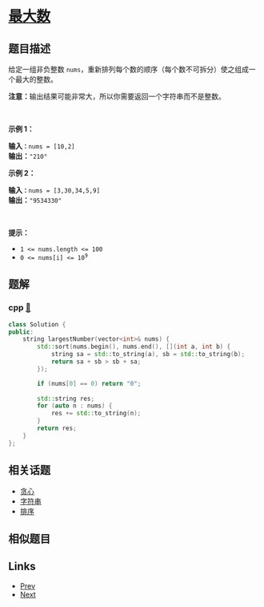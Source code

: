 
# [最大数](https://leetcode-cn.com/problems/largest-number)

## 题目描述

<p>给定一组非负整数 <code>nums</code>，重新排列每个数的顺序（每个数不可拆分）使之组成一个最大的整数。</p>

<p><strong>注意：</strong>输出结果可能非常大，所以你需要返回一个字符串而不是整数。</p>

<p>&nbsp;</p>

<p><strong>示例 1：</strong></p>

<pre>
<strong>输入<code>：</code></strong><code>nums = [10,2]</code>
<strong>输出：</strong><code>"210"</code></pre>

<p><strong>示例&nbsp;2：</strong></p>

<pre>
<strong>输入<code>：</code></strong><code>nums = [3,30,34,5,9]</code>
<strong>输出：</strong><code>"9534330"</code>
</pre>

<p>&nbsp;</p>

<p><strong>提示：</strong></p>

<ul>
	<li><code>1 &lt;= nums.length &lt;= 100</code></li>
	<li><code>0 &lt;= nums[i] &lt;= 10<sup>9</sup></code></li>
</ul>


## 题解

### cpp [🔗](largest-number.cpp) 
```cpp
class Solution {
public:
    string largestNumber(vector<int>& nums) {
        std::sort(nums.begin(), nums.end(), [](int a, int b) {
            string sa = std::to_string(a), sb = std::to_string(b);
            return sa + sb > sb + sa;
        });

        if (nums[0] == 0) return "0";
        
        std::string res;
        for (auto n : nums) {
            res += std::to_string(n);
        }
        return res;
    }
};
```


## 相关话题

- [贪心](../../tags/greedy.md) 
- [字符串](../../tags/string.md) 
- [排序](../../tags/sorting.md) 


## 相似题目



## Links

- [Prev](../second-highest-salary/README.md) 
- [Next](../rotate-array/README.md) 

